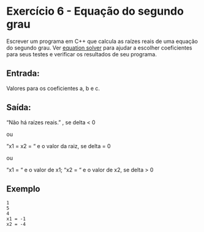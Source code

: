# Exercício 6 - Equação do segundo grau


Escrever um programa em C++ que calcula as raízes reais de uma equação do segundo grau. 
Ver [equation solver](https://www.mathsisfun.com/quadratic-equation-solver.html) para ajudar a escolher coeficientes para seus testes e verificar os resultados de seu programa.

## Entrada: 
Valores para os coeficientes a, b e c.

## Saída: 

“Não há raízes reais.” , se delta < 0

ou

“x1 = x2 = “ e o valor da raiz, se delta = 0

ou

“x1 = “ e o valor de x1; “x2 =  “ e o valor de x2, se delta > 0

## Exemplo

```
1
5
4
x1 = -1
x2 = -4
```  

